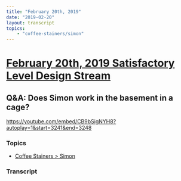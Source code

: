 ```yaml
---
title: "February 20th, 2019"
date: "2019-02-20"
layout: transcript
topics: 
    - "coffee-stainers/simon"
---
```

# [February 20th, 2019 Satisfactory Level Design Stream](../2019-02-20.md)
## Q&A: Does Simon work in the basement in a cage?
https://youtube.com/embed/CB9bSigNYH8?autoplay=1&start=3241&end=3248
### Topics
* [Coffee Stainers > Simon](../topics/coffee-stainers/simon.md)

### Transcript

> 
